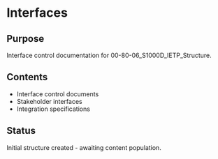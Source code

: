 # Interfaces

## Purpose
Interface control documentation for 00-80-06_S1000D_IETP_Structure.

## Contents
- Interface control documents
- Stakeholder interfaces
- Integration specifications

## Status
Initial structure created - awaiting content population.
